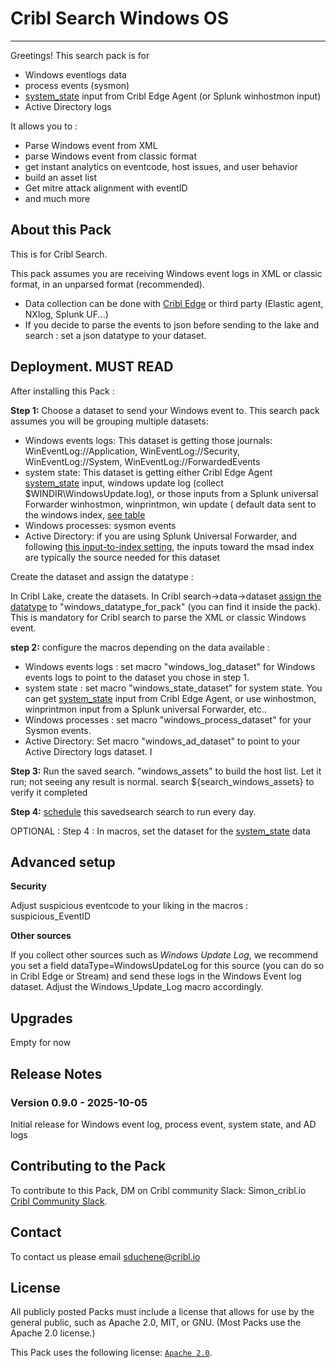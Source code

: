 # Cribl Search Windows OS
----

Greetings!
This search pack is for 

* Windows eventlogs data
* process events (sysmon)
* [system_state](https://docs.cribl.io/edge/sources-system-state/) input from  Cribl Edge Agent (or Splunk winhostmon input)
* Active Directory logs

It allows you to :
* Parse Windows event from XML
* parse Windows event from classic format
* get instant analytics on eventcode, host issues, and user behavior
* build an asset list
* Get mitre attack alignment with eventID
* and much more

## About this Pack

This is for Cribl Search.

This pack assumes you are receiving Windows event logs in XML or classic format, in an unparsed format (recommended).
* Data collection can be done with [Cribl Edge](https://docs.cribl.io/edge/usecase-windows-observability/) or third party (Elastic agent, NXlog, Splunk UF...) 
* If you decide to parse the events to json before sending to the lake and search : set a json datatype to your dataset.



## Deployment. MUST READ

After installing this Pack :

**Step 1:**
Choose a dataset to send your Windows event to. This search pack assumes you will be grouping multiple datasets: 
* Windows events logs: This dataset is getting those journals: WinEventLog://Application, WinEventLog://Security, WinEventLog://System, WinEventLog://ForwardedEvents
* system state: This dataset is getting either Cribl Edge Agent [system_state](https://docs.cribl.io/edge/sources-system-state/) input, windows update log (collect $WINDIR\WindowsUpdate.log),  or those inputs from a Splunk universal Forwarder  winhostmon, winprintmon, win update ( default data sent to the windows index, [see table](https://help.splunk.com/en/splunk-it-service-intelligence/content-packs-for-itsi-and-ite/windows-dashboards-and-reports/1.4/content-pack-for-windows-dashboards-and-reports/get-windows-server-data#ariaid-title3)
* Windows processes: sysmon events
* Active Directory: if you are using Splunk Universal Forwarder, and following [this input-to-index setting](https://help.splunk.com/en/splunk-it-service-intelligence/content-packs-for-itsi-and-ite/windows-dashboards-and-reports/1.4/content-pack-for-windows-dashboards-and-reports/get-windows-server-data#ariaid-title3), the inputs toward the msad index are typically the source needed for this dataset
    
Create the dataset and assign the datatype : 

In Cribl Lake, create the datasets.
In Cribl search->data->dataset [assign the datatype](https://docs.cribl.io/search/set-up-azure-blob/#process-accel) to "windows_datatype_for_pack"  (you can find it inside the pack). This is mandatory for Cribl search to parse the XML or classic Windows event.

**step 2:**
 configure the macros depending on the data available : 
 * Windows events logs : set macro  "windows_log_dataset" for Windows events logs  to point to the dataset you chose in step 1.
 * system state : set macro "windows_state_dataset" for system state. You can get [system_state](https://docs.cribl.io/edge/sources-system-state/) input from  Cribl Edge Agent, or use winhostmon, winprintmon input from a Splunk universal Forwarder, etc..
 * Windows processes : set macro "windows_process_dataset" for your Sysmon events.
 * Active Directory: Set macro "windows_ad_dataset" to point to your Active Directory logs dataset. I

**Step 3:**
Run the saved search. "windows_assets" to build the host list. Let it run; not seeing any result is normal. search ${search_windows_assets} to verify it completed

**Step 4:** 
[schedule](https://docs.cribl.io/api/save-search-get-alerts/#schedule-search) this savedsearch search to run every day.

OPTIONAL : 
Step 4 : 
In macros, set the dataset for the [system_state](https://docs.cribl.io/edge/sources-system-state/) data

## Advanced setup

**Security**

Adjust suspicious eventcode to your liking in the macros : suspicious_EventID

**Other sources**

If you collect other sources such as *Windows Update Log*, we recommend you set a field dataType=WindowsUpdateLog for this source (you can do so in Cribl Edge or Stream) and send these logs in the Windows Event log dataset. Adjust the Windows_Update_Log macro accordingly.

## Upgrades

Empty for now

## Release Notes



### Version 0.9.0 - 2025-10-05

Initial release for Windows event log, process event, system state, and AD logs

## Contributing to the Pack
 

To contribute to this Pack,  DM on Cribl community Slack: Simon_cribl.io
 [Cribl Community Slack](https://cribl-community.slack.com).

## Contact
To contact us please email sduchene@cribl.io

## License
All publicly posted Packs must include a license that allows for use by the general public, such as Apache 2.0, MIT, or GNU.
(Most Packs use the Apache 2.0 license.)

This Pack uses the following license: [`Apache 2.0`](https://github.com/criblio/appscope/blob/master/LICENSE).